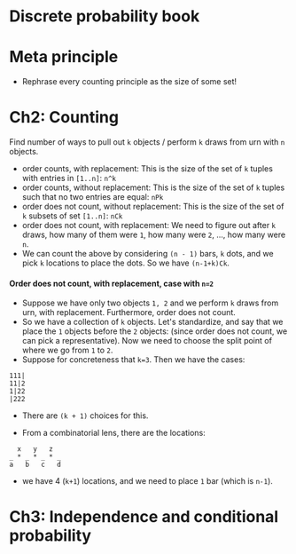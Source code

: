 # Discrete probability book

# Meta principle

- Rephrase every counting principle as the size of some set!

# Ch2: Counting

Find number of ways to pull out `k` objects / perform `k` draws from urn with `n` objects.

- order counts, with replacement: This is the size of the set of `k` tuples with entries in `[1..n]`: `n^k`
- order counts, without replacement: This is the size of the set of `k` tuples such that no two entries are equal: `nPk`
- order does not count, without replacement: This is the size of the set of `k` subsets of set `[1..n]`: `nCk`
- order does not count, with replacement: We need to figure out after `k` draws, how many of them were `1`, how many were `2`, ...,
  how many were `n`.
- We can count the above by considering `(n - 1)` bars, `k` dots, and we pick `k` locations to place the dots. So we have
  `(n-1+k)Ck`.

#### Order does not count, with replacement, case with `n=2`

- Suppose we have only two objects `1, 2` and we perform `k` draws from urn, with replacement. Furthermore, order does not count.
- So we have a collection of `k` objects. Let's standardize, and say that we place the `1` objects before the `2` objects:
  (since order does not count, we can pick a representative). Now we need to choose the split point of where we go from `1` to `2`.
- Suppose for concreteness that `k=3`. Then we have the cases:

```
111|
11|2
1|22
|222
```

- There are `(k + 1)` choices for this.

- From a combinatorial lens, there are the locations:

```
  x   y   z
_ * _ * _ * _ 
a   b   c   d
```
- we have 4 (`k+1`) locations, and we need to place `1` bar (which is `n-1`).




# Ch3: Independence and conditional probability

